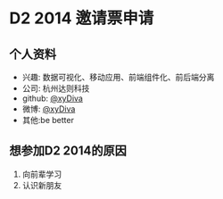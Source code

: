 # D2 2014 邀请票申请

## 个人资料

- 兴趣: 数据可视化、移动应用、前端组件化、前后端分离
- 公司: 杭州达则科技
- github: [@xyDiva](https://github.com/xyDiva)
- 微博: [@xyDiva](http://weibo.com/u/1686158031)
- 其他:be better

## 想参加D2 2014的原因

 1. 向前辈学习
 2. 认识新朋友
